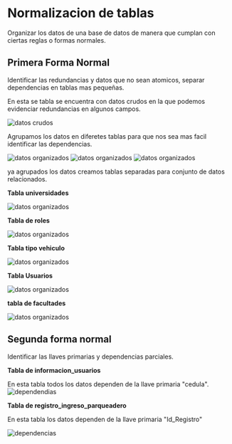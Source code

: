 # Normalizacion de tablas 

Organizar los datos de una base de datos de manera que cumplan con ciertas reglas o formas normales.

## Primera Forma Normal 

Identificar las redundancias y datos que no sean atomicos, separar dependencias en tablas mas pequeñas.

En esta se tabla se encuentra con datos crudos en la que podemos evidenciar redundancias en algunos campos.

![datos crudos](https://github.com/LuisDuran29/base_de_datos1/blob/main/imagenes/datos_crudos.png)

Agrupamos los datos en diferetes tablas para que nos sea mas facil identificar las dependencias.

![datos organizados](https://github.com/LuisDuran29/base_de_datos1/blob/main/imagenes/organizar_info.png)
![datos organizados](https://github.com/LuisDuran29/base_de_datos1/blob/main/imagenes/organizar_vehiculo.png)
![datos organizados](https://github.com/LuisDuran29/base_de_datos1/blob/main/imagenes/organizar_ingreso.png)

ya agrupados los datos creamos tablas separadas para conjunto de datos relacionados.

**Tabla universidades**

![datos organizados](https://github.com/LuisDuran29/base_de_datos1/blob/main/imagenes/universidad.png)

**Tabla de roles**

![datos organizados](https://github.com/LuisDuran29/base_de_datos1/blob/main/imagenes/rol_usuario.png)

**Tabla tipo vehiculo**

![datos organizados](https://github.com/LuisDuran29/base_de_datos1/blob/main/imagenes/tipo_vehiculo.png)

**Tabla Usuarios**

![datos organizados](https://github.com/LuisDuran29/base_de_datos1/blob/main/imagenes/datos_usuarios.png)

**tabla de facultades**

![datos organizados](https://github.com/LuisDuran29/base_de_datos1/blob/main/imagenes/facultades.png)

## Segunda forma normal

Identificar las llaves primarias y dependencias parciales.


**Tabla de informacion_usuarios**

En esta tabla todos los datos dependen de la llave primaria "cedula".
![dependendias](https://github.com/LuisDuran29/base_de_datos1/blob/main/imagenes/dependencia_2fn.png)

**Tabla de registro_ingreso_parqueadero**

En esta tabla los datos dependen de la llave primaria "Id_Registro"

![dependencias](https://github.com/LuisDuran29/base_de_datos1/blob/main/imagenes/dependencia1_2fn.png)

